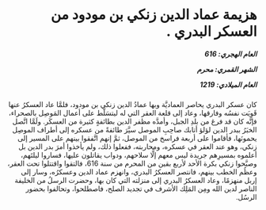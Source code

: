 <h1 dir="rtl">هزيمة عماد الدين زنكي بن مودود من العسكر البدري .</h1>

<h5 dir="rtl">العام الهجري:  616

الشهر القمري: محرم

العام الميلادي: 1219</h5>

<p dir="rtl">كان عسكر البدري يحاصر العماديَّة وبها عمادُ الدين زنكي بن مودود، فلمَّا عاد العسكرُ عنها قَوِيَت نفسُه وفارقها، وعاد إلى قلعة العقر التي له ليتسَلَّط على أعمال المَوصِل بالصحراء، فإنَّه كان قد فرغ من بلدِ الجبل، وأمدَّه مظفر الدين بطائفةٍ كثيرة من العسكَر. ولَمَّا اتَّصل الخبَرُ ببدر الدين لؤلؤ أتابك صاحِبِ الموصل سيَّرَ طائفةً من عسكره إلى أطراف الموصِل يحمونَها، فأقاموا على أربعة فراسخ من الموصل، ثمَّ إنهم اتَّفقوا بينهم على المسير إلى زنكي، وهو عند العقر في عسكره، ومحاربته، ففعلوا ذلك، ولم يأخذوا أمرَ بدر الدين بل أعلموه بمسيرِهم جريدة ليس معهم إلَّا سلاحهم، ودواب يقاتلون عليها، فساروا ليلتَهم، وصبَّحوا زنكي بكرة الأحد لأربع بقين من المحرم من سنة 616، فالتقوا واقتتلوا تحت العقر، وعظُم الخطب بينهم، فانتصر العسكرُ البدري، وانهزم عماد الدين وعسكرُه، وسار إلى إربل منهزمًا، وعاد العسكرُ البدري إلى منزلته التي كان بها، وحضرت الرسلُ من الخليفة الناصر لدين الله ومِن المَلِك الأشرف في تجديد الصلح، فاصطلحوا، وتحالفوا بحضور الرسُل.</p></br>
